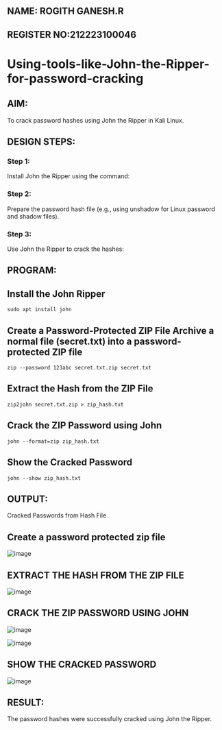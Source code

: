 ## NAME: ROGITH GANESH.R
## REGISTER NO:212223100046

# Using-tools-like-John-the-Ripper-for-password-cracking
## AIM:
To crack password hashes using John the Ripper in Kali Linux.

## DESIGN STEPS:
### Step 1:
Install John the Ripper using the command:

### Step 2:
Prepare the password hash file (e.g., using unshadow for Linux password and shadow files).


### Step 3:
Use John the Ripper to crack the hashes:

## PROGRAM:

## Install the John Ripper
```
sudo apt install john
```
## Create a Password-Protected ZIP File Archive a normal file (secret.txt) into a password-protected ZIP file
```
zip --password 123abc secret.txt.zip secret.txt
``` 
## Extract the Hash from the ZIP File
```
zip2john secret.txt.zip > zip_hash.txt
```
## Crack the ZIP Password using John
```
john --format=zip zip_hash.txt
```
## Show the Cracked Password
```
john --show zip_hash.txt
```
## OUTPUT:
Cracked Passwords from Hash File
## Create a password protected zip file
![image](https://github.com/user-attachments/assets/462e2d2a-44a6-4d47-bb0d-5d0b766aa48e)

## EXTRACT THE HASH FROM THE ZIP FILE
![image](https://github.com/user-attachments/assets/cc5c77c4-052f-4d1f-93ae-33569303b0e9)

## CRACK THE ZIP PASSWORD USING JOHN
![image](https://github.com/user-attachments/assets/bff3f810-b2d4-47d8-b570-2bea69325713)

![image](https://github.com/user-attachments/assets/f59ea89f-dcc6-4b62-8467-345411eaf344)

## SHOW THE CRACKED PASSWORD
![image](https://github.com/user-attachments/assets/c18d13db-7b69-4bca-a2c6-1979360f0beb)


## RESULT:
The password hashes were successfully cracked using John the Ripper.

